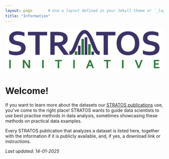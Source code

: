 ```yaml
---
layout: page       # Use a layout defined in your Jekyll theme or `_layouts/`
title: "Information"
---
```


<img src="/Image/stratos_logo.png"/>

# Welcome!
If you want to learn more about the datasets our <a href="https://www.stratos-initiative.org/en/publications" target="_blank">STRATOS publications</a> use, you've come to the right place! STRATOS wants to guide data scientists to use best practise methods in data analysis, sometimes showcasing these methods on practical data examples.

Every STRATOS publication that analyzes a dataset is listed here, together with the information if it is publicly available, and, if yes, a download link or instructions.

<i>Last updated: 14-01-2025</i>
